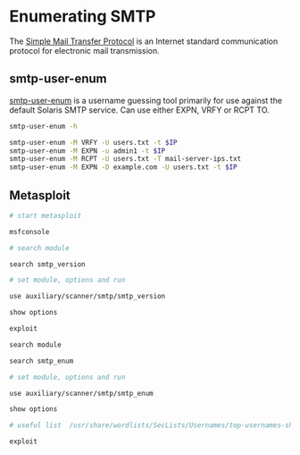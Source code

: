 # Enumerating SMTP

The [Simple Mail Transfer Protocol](https://en.wikipedia.org/wiki/Simple_Mail_Transfer_Protocol) is an Internet standard communication protocol for electronic mail transmission.

## smtp-user-enum

[smtp-user-enum](http://pentestmonkey.net/tools/user-enumeration/smtp-user-enum) is a username guessing tool primarily for use against the default Solaris SMTP service. Can use either EXPN, VRFY or RCPT TO.

```bash
smtp-user-enum -h

smtp-user-enum -M VRFY -U users.txt -t $IP
smtp-user-enum -M EXPN -u admin1 -t $IP
smtp-user-enum -M RCPT -U users.txt -T mail-server-ips.txt
smtp-user-enum -M EXPN -D example.com -U users.txt -t $IP
```
## Metasploit

```bash
# start metasploit

msfconsole

# search module

search smtp_version

# set module, options and run

use auxiliary/scanner/smtp/smtp_version

show options

exploit

search module

search smtp_enum

# set module, options and run

use auxiliary/scanner/smtp/smtp_enum

show options

# useful list  /usr/share/wordlists/SecLists/Usernames/top-usernames-shortlist.txt

exploit
```